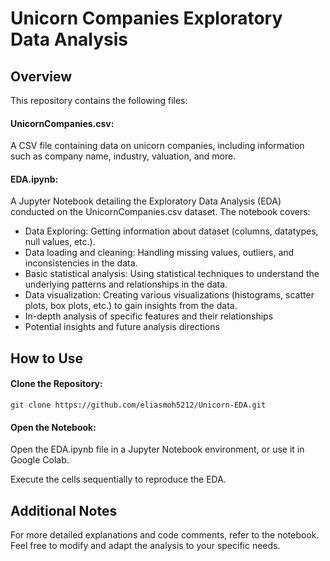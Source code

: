 # Unicorn Companies Exploratory Data Analysis

## Overview

This repository contains the following files:

#### UnicornCompanies.csv:

A CSV file containing data on unicorn companies, including information such as company name, industry, valuation, and more.
#### EDA.ipynb:

A Jupyter Notebook detailing the Exploratory Data Analysis (EDA) conducted on the UnicornCompanies.csv dataset.
The notebook covers:
* Data Exploring: Getting information about dataset (columns, datatypes, null values, etc.).
* Data loading and cleaning: Handling missing values, outliers, and inconsistencies in the data.
* Basic statistical analysis: Using statistical techniques to understand the underlying patterns and relationships in the data.
* Data visualization: Creating various visualizations (histograms, scatter plots, box plots, etc.) to gain insights from the data.
* In-depth analysis of specific features and their relationships
* Potential insights and future analysis directions
## How to Use

#### Clone the Repository:

 ```git clone https://github.com/eliasmoh5212/Unicorn-EDA.git```

#### Open the Notebook:

Open the EDA.ipynb file in a Jupyter Notebook environment, or use it in Google Colab.

Execute the cells sequentially to reproduce the EDA.
## Additional Notes

For more detailed explanations and code comments, refer to the notebook.
Feel free to modify and adapt the analysis to your specific needs.
